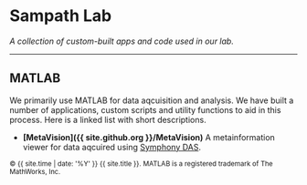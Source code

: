 # Sampath Lab

*A collection of custom-built apps and code used in our lab.*

---

## MATLAB

We primarily use MATLAB for data aqcuisition and analysis. We have built a number of applications, custom scripts and utility functions to aid in this process. Here is a linked list with short descriptions.

- **[MetaVision]({{ site.github.org }}/MetaVision)** A metainformation viewer for data aqcuired using [Symphony DAS](http://symphony-das.github.io).


<small>&copy; {{ site.time | date: '%Y' }} {{ site.title }}. MATLAB is a registered trademark of The MathWorks, Inc.</small>
